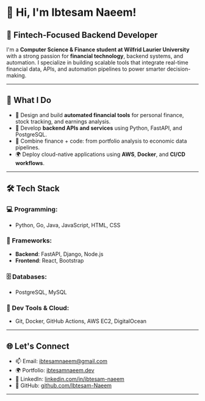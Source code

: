 # 👋 Hi, I'm Ibtesam Naeem!

## 💼 Fintech-Focused Backend Developer

I'm a **Computer Science & Finance student at Wilfrid Laurier University** with a strong passion for **financial technology**, backend systems, and automation. I specialize in building scalable tools that integrate real-time financial data, APIs, and automation pipelines to power smarter decision-making.

---

## 🚀 What I Do
- 🧠 Design and build **automated financial tools** for personal finance, stock tracking, and earnings analysis.
- 🧰 Develop **backend APIs and services** using Python, FastAPI, and PostgreSQL.
- 🧮 Combine finance + code: from portfolio analysis to economic data pipelines.
- 🌍 Deploy cloud-native applications using **AWS**, **Docker**, and **CI/CD workflows**.

---

## 🛠 Tech Stack

### 💻 Programming:
- Python, Go, Java, JavaScript, HTML, CSS

### 🧩 Frameworks:
- **Backend**: FastAPI, Django, Node.js  
- **Frontend**: React, Bootstrap

### 🗄️ Databases:
- PostgreSQL, MySQL

### 🧰 Dev Tools & Cloud:
- Git, Docker, GitHub Actions, AWS EC2, DigitalOcean

---

## 🌐 Let's Connect
- 📫 Email: [ibtesamnaeem@gmail.com](mailto:ibtesamnaeem@gmail.com)
- 🌍 Portfolio: [ibtesamnaeem.dev](https://ibtesamnaeem.dev)
- 💼 LinkedIn: [linkedin.com/in/ibtesam-naeem](https://www.linkedin.com/in/ibtesam-naeem)
- 🐙 GitHub: [github.com/Ibtesam-Naeem](https://github.com/Ibtesam-Naeem)

---
